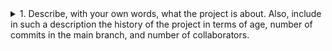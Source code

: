 <details>
   <summary>
      1. Describe, with your own words, what the project is about. Also, include in such a description the history of the project in terms of age, number of commits in the main branch, and number of collaborators.
</summary>



</details>